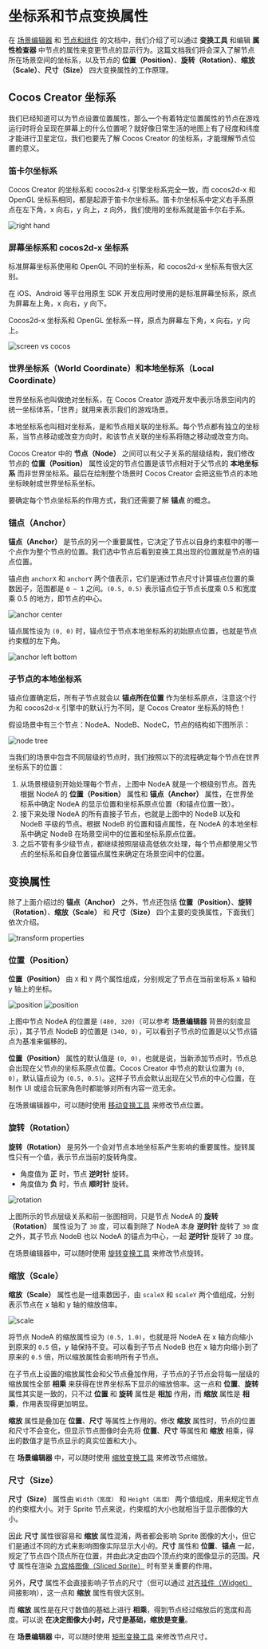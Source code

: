# 坐标系和节点变换属性

在 [场景编辑器](../getting-started/basics/editor-panels/scene.md) 和 [节点和组件](node-component.md) 的文档中，我们介绍了可以通过 **变换工具** 和编辑 **属性检查器** 中节点的属性来变更节点的显示行为。这篇文档我们将会深入了解节点所在场景空间的坐标系，以及节点的 **位置（Position）**、**旋转（Rotation）**、**缩放（Scale）**、**尺寸（Size）** 四大变换属性的工作原理。

## Cocos Creator 坐标系

我们已经知道可以为节点设置位置属性，那么一个有着特定位置属性的节点在游戏运行时将会呈现在屏幕上的什么位置呢？就好像日常生活的地图上有了经度和纬度才能进行卫星定位，我们也要先了解 Cocos Creator 的坐标系，才能理解节点位置的意义。

### 笛卡尔坐标系

Cocos Creator 的坐标系和 cocos2d-x 引擎坐标系完全一致，而 cocos2d-x 和 OpenGL 坐标系相同，都是起源于笛卡尔坐标系。笛卡尔坐标系中定义右手系原点在左下角，x 向右，y 向上，z 向外，我们使用的坐标系就是笛卡尔右手系。

![right hand](transform/right_hand.png)

### 屏幕坐标系和 cocos2d-x 坐标系

标准屏幕坐标系使用和 OpenGL 不同的坐标系，和 cocos2d-x 坐标系有很大区别。

在 iOS、Android 等平台用原生 SDK 开发应用时使用的是标准屏幕坐标系，原点为屏幕左上角，x 向右，y 向下。

Cocos2d-x 坐标系和 OpenGL 坐标系一样，原点为屏幕左下角，x 向右，y 向上。

![screen vs cocos](transform/screen_vs_world.png)

### 世界坐标系（World Coordinate）和本地坐标系（Local Coordinate）

世界坐标系也叫做绝对坐标系，在 Cocos Creator 游戏开发中表示场景空间内的统一坐标体系，「世界」就用来表示我们的游戏场景。

本地坐标系也叫相对坐标系，是和节点相关联的坐标系。每个节点都有独立的坐标系，当节点移动或改变方向时，和该节点关联的坐标系将随之移动或改变方向。

Cocos Creator 中的 **节点（Node）** 之间可以有父子关系的层级结构，我们修改节点的 **位置（Position）** 属性设定的节点位置是该节点相对于父节点的 **本地坐标系** 而非世界坐标系。最后在绘制整个场景时 Cocos Creator 会把这些节点的本地坐标映射成世界坐标系坐标。

要确定每个节点坐标系的作用方式，我们还需要了解 **锚点** 的概念。

### 锚点（Anchor）

**锚点（Anchor）** 是节点的另一个重要属性，它决定了节点以自身约束框中的哪一个点作为整个节点的位置。我们选中节点后看到变换工具出现的位置就是节点的锚点位置。

锚点由 `anchorX` 和 `anchorY` 两个值表示，它们是通过节点尺寸计算锚点位置的乘数因子，范围都是 `0 ~ 1` 之间。`(0.5, 0.5)` 表示锚点位于节点长度乘 0.5 和宽度乘 0.5 的地方，即节点的中心。

![anchor center](transform/anchor_center.png)

锚点属性设为 `(0, 0)` 时，锚点位于节点本地坐标系的初始原点位置，也就是节点约束框的左下角。

![anchor left bottom](transform/anchor_left_bottom.png)

### 子节点的本地坐标系

锚点位置确定后，所有子节点就会以 **锚点所在位置** 作为坐标系原点，注意这个行为和 cocos2d-x 引擎中的默认行为不同，是 Cocos Creator 坐标系的特色！

假设场景中有三个节点：NodeA、NodeB、NodeC，节点的结构如下图所示：

![node tree](transform/node_tree.png)

当我们的场景中包含不同层级的节点时，我们按照以下的流程确定每个节点在世界坐标系下的位置：

1. 从场景根级别开始处理每个节点，上图中 NodeA 就是一个根级别节点。首先根据 NodeA 的 **位置（Position）** 属性和 **锚点（Anchor）** 属性，在世界坐标系中确定 NodeA 的显示位置和坐标系原点位置（和锚点位置一致）。
2. 接下来处理 NodeA 的所有直接子节点，也就是上图中的 NodeB 以及和 NodeB 平级的节点。根据 NodeB 的位置和锚点属性，在 NodeA 的本地坐标系中确定 NodeB 在场景空间中的位置和坐标系原点位置。
3. 之后不管有多少级节点，都继续按照层级高低依次处理，每个节点都使用父节点的坐标系和自身位置锚点属性来确定在场景空间中的位置。

## 变换属性

除了上面介绍过的 **锚点（Anchor）** 之外，节点还包括 **位置（Position）**、**旋转（Rotation）**、**缩放（Scale）** 和 **尺寸（Size）** 四个主要的变换属性，下面我们依次介绍。

![transform properties](transform/transform_properties.png)

### 位置（Position）

**位置（Position）** 由 `X` 和 `Y` 两个属性组成，分别规定了节点在当前坐标系 x 轴和 y 轴上的坐标。

![position](transform/position_nodeA.png)
![position](transform/position_nodeB.png)

上图中节点 NodeA 的位置是 `(480, 320)`（可以参考 **场景编辑器** 背景的刻度显示），其子节点 NodeB 的位置是 `(340, 0)`，可以看到子节点的位置是以父节点锚点为基准来偏移的。

**位置（Position）** 属性的默认值是 `(0, 0)`，也就是说，当新添加节点时，节点总会出现在父节点的坐标系原点位置。Cocos Creator 中节点的默认位置为 `(0, 0)`，默认锚点设为 `(0.5, 0.5)`。这样子节点会默认出现在父节点的中心位置，在制作 UI 或组合玩家角色时都能够对所有内容一览无余。

在场景编辑器中，可以随时使用 [移动变换工具](../getting-started/basics/editor-panels/scene.md#--9) 来修改节点位置。

### 旋转（Rotation）

**旋转（Rotation）** 是另外一个会对节点本地坐标系产生影响的重要属性。旋转属性只有一个值，表示节点当前的旋转角度。
- 角度值为 **正** 时，节点 **逆时针** 旋转。
- 角度值为 **负** 时，节点 **顺时针** 旋转。

![rotation](transform/rotation.png)

上图所示的节点层级关系和前一张图相同，只是节点 NodeA 的 **旋转（Rotation）** 属性设为了 `30` 度，可以看到除了 NodeA 本身 **逆时针** 旋转了 `30` 度之外，其子节点 NodeB 也以 NodeA 的锚点为中心，一起 **逆时针** 旋转了 `30` 度。

在场景编辑器中，可以随时使用 [旋转变换工具](../getting-started/basics/editor-panels/scene.md#--10) 来修改节点旋转。

### 缩放（Scale）

**缩放（Scale）** 属性也是一组乘数因子，由 `scaleX` 和 `scaleY` 两个值组成，分别表示节点在 x 轴和 y 轴的缩放倍率。

![scale](transform/scale.png)

将节点 NodeA 的缩放属性设为 `(0.5, 1.0)`，也就是将 NodeA 在 x 轴方向缩小到原来的 `0.5` 倍，y 轴保持不变。可以看到子节点 NodeB 也在 x 轴方向缩小到了原来的 `0.5` 倍，所以缩放属性会影响所有子节点。

在子节点上设置的缩放属性会和父节点叠加作用，子节点的子节点会将每一层级的缩放属性全部 **相乘** 来获得在世界坐标系下显示的缩放倍率。这一点和 **位置**、**旋转** 属性其实是一致的，只不过 **位置** 和 **旋转** 属性是 **相加** 作用，而 **缩放** 属性是 **相乘**，作用表现得更加明显。

**缩放** 属性是叠加在 **位置**、**尺寸** 等属性上作用的。修改 **缩放** 属性时，节点的位置和尺寸不会变化，但显示节点图像时会先将 **位置**、**尺寸** 等属性和 **缩放** 相乘，得出的数值才是节点显示的真实位置和大小。

在 **场景编辑器** 中，可以随时使用 [缩放变换工具](../getting-started/basics/editor-panels/scene.md#--11) 来修改节点缩放。

### 尺寸（Size）

**尺寸（Size）** 属性由 `Width（宽度）` 和 `Height（高度）` 两个值组成，用来规定节点的约束框大小。对于 Sprite 节点来说，约束框的大小也就相当于显示图像的大小。

因此 **尺寸** 属性很容易和 **缩放** 属性混淆，两者都会影响 Sprite 图像的大小，但它们是通过不同的方式来影响图像实际显示大小的。**尺寸** 属性和 **位置**、**锚点** 一起，规定了节点四个顶点所在位置，并由此决定由四个顶点约束的图像显示的范围。**尺寸** 属性在渲染 [九宫格图像（Sliced Sprite）](../ui/sliced-sprite.md) 时有至关重要的作用。

另外，**尺寸** 属性不会直接影响子节点的尺寸（但可以通过 [对齐挂件（Widget）](../ui/widget-align.md) 间接影响），这一点和 **缩放** 属性有很大区别。

而 **缩放** 属性是在尺寸数值的基础上进行 **相乘**，得到节点经过缩放后的宽度和高度。可以说 **在决定图像大小时，尺寸是基础，缩放是变量**。

在 **场景编辑器** 中，可以随时使用 [矩形变换工具](../getting-started/basics/editor-panels/scene.md#--11) 来修改节点尺寸。
